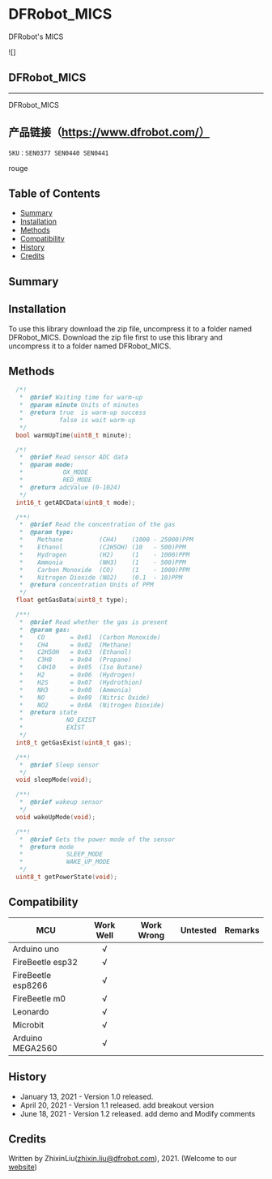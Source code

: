 # DFRobot_MICS

DFRobot's MICS

![]

## DFRobot_MICS
---------------------------------------------------------
DFRobot_MICS

## 产品链接（https://www.dfrobot.com/）
    SKU：SEN0377 SEN0440 SEN0441
rouge
## Table of Contents

* [Summary](#summary)
* [Installation](#installation)
* [Methods](#methods)
* [Compatibility](#compatibility)
* [History](#history)
* [Credits](#credits)
<snippet>
<content>

## Summary

## Installation

To use this library download the zip file, uncompress it to a folder named DFRobot_MICS.
Download the zip file first to use this library and uncompress it to a folder named DFRobot_MICS.

## Methods

```C++
  /*!
   *  @brief Waiting time for warm-up
   *  @param minute Units of minutes
   *  @return true  is warm-up success
   *          false is wait warm-up
   */
  bool warmUpTime(uint8_t minute);

  /*!
   *  @brief Read sensor ADC data
   *  @param mode:
   *           OX_MODE
   *           RED_MODE
   *  @return adcValue (0-1024)
   */
  int16_t getADCData(uint8_t mode);

  /**!
   *  @brief Read the concentration of the gas
   *  @param type:
   *    Methane          (CH4)    (1000 - 25000)PPM
   *    Ethanol          (C2H5OH) (10   - 500)PPM
   *    Hydrogen         (H2)     (1    - 1000)PPM
   *    Ammonia          (NH3)    (1    - 500)PPM
   *    Carbon Monoxide  (CO)     (1    - 1000)PPM
   *    Nitrogen Dioxide (NO2)    (0.1  - 10)PPM
   *  @return concentration Units of PPM
   */
  float getGasData(uint8_t type);

  /**!
   *  @brief Read whether the gas is present
   *  @param gas:
   *    CO       = 0x01  (Carbon Monoxide)
   *    CH4      = 0x02  (Methane)
   *    C2H5OH   = 0x03  (Ethanol)
   *    C3H8     = 0x04  (Propane)
   *    C4H10    = 0x05  (Iso Butane)
   *    H2       = 0x06  (Hydrogen)
   *    H2S      = 0x07  (Hydrothion)
   *    NH3      = 0x08  (Ammonia)
   *    NO       = 0x09  (Nitric Oxide)
   *    NO2      = 0x0A  (Nitrogen Dioxide)
   *  @return state
   *            NO_EXIST
   *            EXIST
   */
  int8_t getGasExist(uint8_t gas);

  /**!
   *  @brief Sleep sensor
   */
  void sleepMode(void);

  /**!
   *  @brief wakeup sensor
   */
  void wakeUpMode(void);

  /**!
   *  @brief Gets the power mode of the sensor
   *  @return mode
   *            SLEEP_MODE
   *            WAKE_UP_MODE
   */
  uint8_t getPowerState(void);

```

## Compatibility

| MCU                | Work Well | Work Wrong | Untested | Remarks |
| ------------------ | :-------: | :--------: | :------: | ------- |
| Arduino uno        |     √     |            |          |         |
| FireBeetle esp32   |     √     |            |          |         |
| FireBeetle esp8266 |     √     |            |          |         |
| FireBeetle m0      |     √     |            |          |         |
| Leonardo           |     √     |            |          |         |
| Microbit           |     √     |            |          |         |
| Arduino MEGA2560   |     √     |            |          |         |

## History

- January 13, 2021 - Version 1.0 released.
- April   20, 2021 - Version 1.1 released.  add breakout version
- June    18, 2021 - Version 1.2 released.  add demo and Modify comments

## Credits

Written by ZhixinLiu(zhixin.liu@dfrobot.com), 2021. (Welcome to our [website](https://www.dfrobot.com/))
